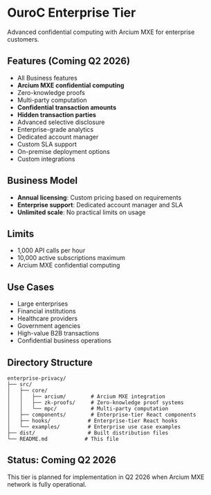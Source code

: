 # OuroC Enterprise Tier

Advanced confidential computing with Arcium MXE for enterprise customers.

## Features (Coming Q2 2026)
- All Business features
- **Arcium MXE confidential computing**
- Zero-knowledge proofs
- Multi-party computation
- **Confidential transaction amounts**
- **Hidden transaction parties**
- Advanced selective disclosure
- Enterprise-grade analytics
- Dedicated account manager
- Custom SLA support
- On-premise deployment options
- Custom integrations

## Business Model
- **Annual licensing**: Custom pricing based on requirements
- **Enterprise support**: Dedicated account manager and SLA
- **Unlimited scale**: No practical limits on usage

## Limits
- 1,000 API calls per hour
- 10,000 active subscriptions maximum
- Arcium MXE confidential computing

## Use Cases
- Large enterprises
- Financial institutions
- Healthcare providers
- Government agencies
- High-value B2B transactions
- Confidential business operations

## Directory Structure
```
enterprise-privacy/
├── src/
│   ├── core/
│   │   ├── arcium/        # Arcium MXE integration
│   │   ├── zk-proofs/     # Zero-knowledge proof systems
│   │   └── mpc/           # Multi-party computation
│   ├── components/        # Enterprise-tier React components
│   ├── hooks/            # Enterprise-tier React hooks
│   └── examples/         # Enterprise use case examples
├── dist/                 # Built distribution files
└── README.md            # This file
```

## Status: Coming Q2 2026
This tier is planned for implementation in Q2 2026 when Arcium MXE network is fully operational.